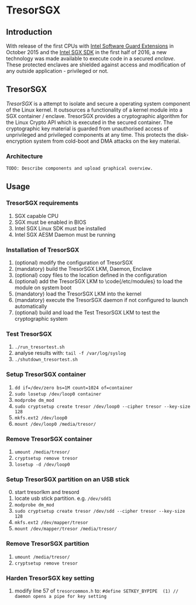 # TresorSGX
## Introduction

With release of the first CPUs with [Intel Software Guard Extensions](https://software.intel.com/en-us/sgx) in October 2015 and the [Intel SGX SDK](https://software.intel.com/en-us/sgx-sdk) in the first half of 2016, a new technology was made available to execute code in a secured *enclave*. These protected enclaves are shielded against access and modification of any outside application - privileged or not.

## TresorSGX

*TresorSGX* is a attempt to isolate and secure a operating system component of the Linux kernel. It outsources a functionality of a kernel module into a SGX container / enclave. TresorSGX provides a cryptographic algorithm for the Linux Crypto API which is executed in the secured container. The cryptographic key material is guarded from unauthorised access of unprivileged and privileged components at any time. This protects the disk-encryption system from cold-boot and DMA attacks on the key material.

### Architecture

`TODO: Describe components and upload graphical overview.`

## Usage
### TresorSGX requirements

1. SGX capable CPU
2. SGX must be enabled in BIOS
3. Intel SGX Linux SDK must be installed
4. Intel SGX AESM Daemon must be running


### Installation of TresorSGX

1. (optional) modify the configuration of TresorSGX
2. (mandatory) build the TresorSGX LKM, Daemon, Enclave
3. (optional) copy files to the location defined in the configuration
4. (optional) add the TresorSGX LKM to \code{/etc/modules} to load the module on system boot
5. (mandatory) load the TresorSGX LKM into the kernel
6. (mandatory) execute the TresorSGX daemon if not configured to launch automatically
7. (optional) build and load the Test TresorSGX LKM to test the cryptographic system


### Test TresorSGX
1. `./run_tresortest.sh`
2. analyse results with: `tail -f /var/log/syslog`
3. `./shutdown_tresortest.sh`


### Setup TresorSGX container

1. `dd if=/dev/zero bs=1M count=1024 of=container`
2. `sudo losetup /dev/loop0 container` 
3. `modprobe dm_mod`
4. `sudo cryptsetup create tresor /dev/loop0 --cipher tresor --key-size 128`
5. `mkfs.ext2 /dev/loop0`
6. `mount /dev/loop0 /media/tresor/`

### Remove TresorSGX container 

1. `umount /media/tresor/`
2. `cryptsetup remove tresor`
3. `losetup -d /dev/loop0`


### Setup TresorSGX partition on an USB stick

0. start tresorlkm and tresord
1. locate usb stick partition. e.g. `/dev/sdd1`
2. `modprobe dm_mod`
3. `sudo cryptsetup create tresor /dev/sdd --cipher tresor --key-size 128`
4. `mkfs.ext2 /dev/mapper/tresor`
5. `mount /dev/mapper/tresor /media/tresor/`

### Remove TresorSGX partition

1. `umount /media/tresor/`
2. `cryptsetup remove tresor`

### Harden TresorSGX key setting

1. modify line 57 of `tresorcommon.h` to:
	`#define SETKEY_BYPIPE 	(1) // daemon opens a pipe for key setting`


